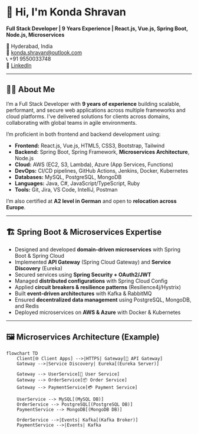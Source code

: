 # 👋 Hi, I'm Konda Shravan

**Full Stack Developer | 9 Years Experience | React.js, Vue.js, Spring Boot, Node.js, Microservices**

📍 Hyderabad, India  
📧 konda.shravan@outlook.com  
📞 +91 9550033748  
🔗 [LinkedIn](https://linkedin.com/in/kondas1202)

---

## 🧑‍💻 About Me

I’m a Full Stack Developer with **9 years of experience** building scalable, performant, and secure web applications across multiple frameworks and cloud platforms. I've delivered solutions for clients across domains, collaborating with global teams in agile environments.

I’m proficient in both frontend and backend development using:

- **Frontend:** React.js, Vue.js, HTML5, CSS3, Bootstrap, Tailwind  
- **Backend:** Spring Boot, Spring Framework, **Microservices Architecture**, Node.js  
- **Cloud:** AWS (EC2, S3, Lambda), Azure (App Services, Functions)  
- **DevOps:** CI/CD pipelines, GitHub Actions, Jenkins, Docker, Kubernetes  
- **Databases:** MySQL, PostgreSQL, MongoDB  
- **Languages:** Java, C#, JavaScript/TypeScript, Ruby  
- **Tools:** Git, Jira, VS Code, IntelliJ, Postman  

I’m also certified at **A2 level in German** and open to **relocation across Europe**.

---

## 🏗️ Spring Boot & Microservices Expertise

- Designed and developed **domain-driven microservices** with Spring Boot & Spring Cloud  
- Implemented **API Gateway** (Spring Cloud Gateway) and **Service Discovery** (Eureka)  
- Secured services using **Spring Security + OAuth2/JWT**  
- Managed **distributed configurations** with Spring Cloud Config  
- Applied **circuit breakers & resilience patterns** (Resilience4j/Hystrix)  
- Built **event-driven architectures** with Kafka & RabbitMQ  
- Ensured **decentralized data management** using PostgreSQL, MongoDB, and Redis  
- Deployed microservices on **AWS & Azure** with Docker & Kubernetes  

---

## 🖼️ Microservices Architecture (Example)

```mermaid
flowchart TD
    Client[🌐 Client Apps] -->|HTTPS| Gateway[🔑 API Gateway]
    Gateway -->|Service Discovery| Eureka[(Eureka Server)]
    
    Gateway --> UserService[👤 User Service]
    Gateway --> OrderService[📦 Order Service]
    Gateway --> PaymentService[💳 Payment Service]
    
    UserService --> MySQL[(MySQL DB)]
    OrderService --> PostgreSQL[(PostgreSQL DB)]
    PaymentService --> MongoDB[(MongoDB DB)]
    
    OrderService -->|Events| Kafka[(Kafka Broker)]
    PaymentService -->|Events| Kafka
